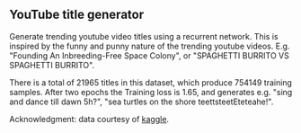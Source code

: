 
## YouTube title generator

Generate trending youtube video titles using a recurrent network. This is inspired by the funny and punny nature of the trending youtube videos. E.g. "Founding An Inbreeding-Free Space Colony", or "SPAGHETTI BURRITO VS SPAGHETTI BURRITO".


There is a total of 21965 titles in this dataset, which produce 754149 training samples. After two epochs the Training loss is 1.65, and generates e.g. "sing and dance till dawn 5h?", "sea turtles on the shore teettsteetEteteahe!".

Acknowledgment: data courtesy of [kaggle](https://www.kaggle.com/datasnaek/youtube-new).
